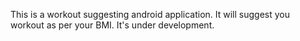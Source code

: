 This is a workout suggesting android application. It will suggest you workout as per your BMI. It's under development.
